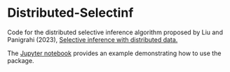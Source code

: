 # Distributed-Selectinf

Code for the distributed selective inference algorithm proposed by Liu and Panigrahi (2023), [Selective inference with distributed data.](https://arxiv.org/abs/2301.06162)

The [Jupyter notebook](Distributed/selectinf/Tests/example.ipynb) provides an example demonstrating how to use the package.